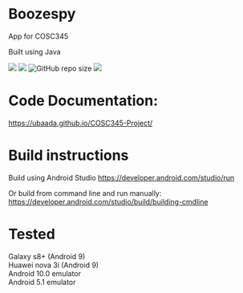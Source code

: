 # Boozespy

App for COSC345

Built using Java

![](https://github.com/ubaada/COSC345-Project/workflows/Test%20&%20Build%20Android%20CI/badge.svg)
![](https://img.shields.io/github/contributors/ubaada/COSC345-Project.svg)
![GitHub repo size](https://img.shields.io/github/repo-size/ubaada/COSC345-Project)
![](https://img.shields.io/badge/Platform-Android-brightgreen)

# Code Documentation:
https://ubaada.github.io/COSC345-Project/

# Build instructions
Build using Android Studio
https://developer.android.com/studio/run

Or build from command line and run manually:
https://developer.android.com/studio/build/building-cmdline


# Tested
Galaxy s8+ (Android 9)
<br>
Huawei nova 3i (Android 9)
<br>
Android 10.0 emulator
<br>
Android 5.1 emulator
